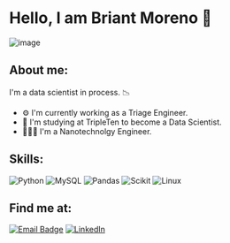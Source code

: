 # Hello, I am Briant Moreno 👋
![image](https://github.com/pmor-06/briantmoreno/blob/main/data_science_background.jpg)

## About me:
I'm a data scientist in process. 📉

- ⚙️ I'm currently working as a Triage Engineer.
- 🤖 I'm studying at TripleTen to become a Data Scientist.
- 👨🏽‍🔬 I'm a Nanotechnolgy Engineer.

## Skills:
![Python](https://img.shields.io/badge/Python-FB9925?style=for-the-badge&logo=python&logoColor=white&labelColor=101010)
![MySQL](https://img.shields.io/badge/MySQL-6FA8DC?style=for-the-badge&logo=mysql&logoColor=white&labelColor=101010)
![Pandas](https://img.shields.io/badge/Pandas-FFD966?style=for-the-badge&logo=pandas&logoColor=white&labelColor=101010)
![Scikit](https://img.shields.io/badge/SciKit-FA7E03?style=for-the-badge&logo=scikitlearn&logoColor=white&labelColor=101010)
![Linux](https://img.shields.io/badge/Linux-6FA8DC?style=for-the-badge&logo=linux&logoColor=white&labelColor=101010)

## Find me at:
[![Email Badge](https://img.shields.io/badge/Gmail-Contact_Me-green?style=for-the-badge&logo=gmail&logoColor=FFFFFF&labelColor=3A3B3C&color=c50b0b)](mailto:briantpmorenop@gmail.com)
[![LinkedIn](https://img.shields.io/badge/LinkedIn-Briant_Moreno-blue?style=for-the-badge&logo=linkedin&logoColor=0973C4&labelColor=3A3B3C&color=FFFFFF)](https://www.linkedin.com/in/briant-p-moreno-p)

